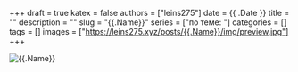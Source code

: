 +++ 
draft = true
katex = false
authors = ["leins275"]
date = {{ .Date }}
title = ""
description = ""
slug = "{{.Name}}"
series = ["по теме: "]
categories = []
tags = []
images = ["https://leins275.xyz/posts/{{.Name}}/img/preview.jpg"]
+++

![{{.Name}}](img/preview.jpg)
